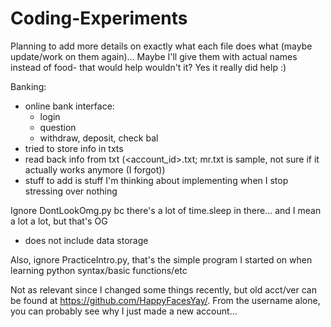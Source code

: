 # Coding-Experiments

Planning to add more details on exactly what each file does what (maybe update/work on them again)...
Maybe I'll give them with actual names instead of food- that would help wouldn't it? Yes it really did help :)

Banking:
 - online bank interface:
    - login
    - question
    - withdraw, deposit, check bal
 - tried to store info in txts
 - read back info from txt (<account_id>.txt; mr.txt is sample, not sure if it actually works anymore (I forgot))
 - stuff to add is stuff I'm thinking about implementing when I stop stressing over nothing

Ignore DontLookOmg.py bc there's a lot of time.sleep in there... and I mean a lot a lot, but that's OG
 - does not include data storage

Also, ignore PracticeIntro.py, that's the simple program I started on when learning python syntax/basic functions/etc

Not as relevant since I changed some things recently, but old acct/ver can be found at https://github.com/HappyFacesYay/. From the username alone, you can probably see why I just made a new account...
